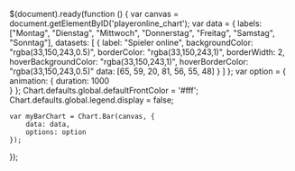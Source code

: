 $(document).ready(function () {
    var canvas = document.getElementByID('playeronline_chart');
    var data = {
        labels: ["Montag", "Dienstag", "Mittwoch", "Donnerstag", "Freitag", "Samstag", "Sonntag"],
        datasets: [
            {
                label: "Spieler online",
                backgroundColor: "rgba(33,150,243,0.5)",
                borderColor: "rgba(33,150,243,1)",
                borderWidth: 2,
                hoverBackgroundColor: "rgba(33,150,243,1)",
				hoverBorderColor: "rgba(33,150,243,0.5)"
                data: [65, 59, 20, 81, 56, 55, 48]
            }
        ]
    };
    var option = {
        animation: {
			duration: 1000  
        }
    };
    Chart.defaults.global.defaultFrontColor = '#fff';
    Chart.defaults.global.legend.display = false;
	
    var myBarChart = Chart.Bar(canvas, {
        data: data,
        options: option
    });
});
